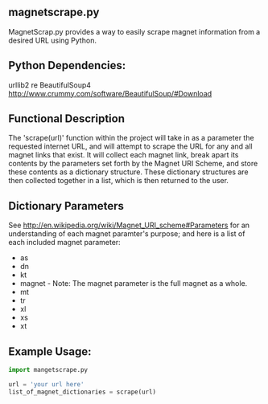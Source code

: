 ## magnetscrape.py

MagnetScrap.py provides a way to easily scrape magnet information from a desired URL using Python.

## Python Dependencies:

urllib2
re
BeautifulSoup4 http://www.crummy.com/software/BeautifulSoup/#Download

## Functional Description

The 'scrape(url)' function within the project will take in as a parameter the requested internet URL,
and will attempt to scrape the URL for any and all magnet links that exist. It will collect each magnet link, break apart its contents by the parameters set forth by the Magnet URI Scheme, and store these contents as a dictionary structure. These dictionary structures are then collected together in a list, which is then returned to the user.

## Dictionary Parameters 

See http://en.wikipedia.org/wiki/Magnet_URI_scheme#Parameters for an understanding of each magnet paramter's purpose; and here is a list of each included magnet parameter:

* as
* dn
* kt
* magnet - Note: The magnet parameter is the full magnet as a whole.
* mt
* tr
* xl
* xs
* xt


## Example Usage:

```python
import mangetscrape.py

url = 'your url here'
list_of_magnet_dictionaries = scrape(url)
```
